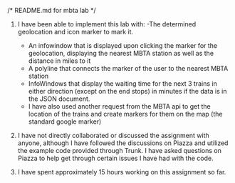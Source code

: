 /* README.md for mbta lab */

1. I have been able to implement this lab with:
   -The determined geolocation and icon marker to mark it. 
   - An infowindow that is displayed upon clicking the marker for the geolocation, displaying the nearest MBTA station as well as the distance in miles to it
   - A polyline that connects the marker of the user to the nearest MBTA station
   - InfoWindows that display the waiting time for the next 3 trains in either direction (except on the end stops) in minutes if the data is in the JSON document. 
   - I have also used another request from the MBTA api to get the location of the trains and create markers for them on the map (the standard google marker)

2. I have not directly collaborated or discussed the assignment with anyone, although I have followed the discussions on Piazza and utilized the example code provided through Trunk. I have asked questions on Piazza to help get through certain issues I have had with the code. 

3. I have spent approximately 15 hours working on this assignment so far.    